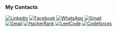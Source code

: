 ### My Contacts 
[![Linkedin](https://img.shields.io/badge/LinkedIn-Magdy%20Edwar-blue?logo=Linkedin&logoColor=blue&labelColor=black)](https://www.linkedin.com/in/magdy-edwar-49b22119a/)
[![Facebook](https://img.shields.io/badge/Facebook-Magdy_Edwar-blue?logo=Facebook&logoColor=blue&labelColor=black)](https://www.facebook.com/me/)
[![WhatsApp](https://img.shields.io/badge/WhatsApp-Magdy_Edwar-green?logo=WhatsApp&logoColor=green&labelColor=black)](https://wa.me/qr/27BIND2G5YALN1)
[![Gmail](https://img.shields.io/badge/Gmail-magdiedwar47%40gmail.com-blue?logo=Gmail&logoColor=blue&labelColor=black)](mailto:magdiedwar47@gmail.com)
<br>
[![Gmail](https://img.shields.io/badge/Gmail-magdyedwar1996%40gmail.com-blue?logo=Gmail&logoColor=blue&labelColor=black)](mailto:magdyedwar1996@gmail.com)
[![HackerRank](https://img.shields.io/badge/HackerRank-Magdy_Edwar-brightgreen?logo=HackerRank&logoColor=Green&labelColor=black)](https://www.hackerrank.com/Mina_Karam)
[![LeetCode](https://img.shields.io/badge/LeetCode-Magdy_Edwar-orange?logo=LeetCode&logoColor=orange&labelColor=black)](https://leetcode.com/magdiedwar47/)
[![Codeforces](https://img.shields.io/badge/Codeforces-Magdy_Edwar_Farid-blue?logo=Codeforces&logoColor=white&labelColor=black)](https://codeforces.com/profile/Magdy_Edwar_Farid)
